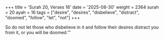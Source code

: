 +++
title = 'Surah 20, Verses 16'
date = '2025-08-30'
weight = 2364
surah = 20
ayah = 16
tags = ["desire", "desires", "disbelieve", "distract", "doomed", "follow", "let", "not"]
+++

So do not let those who disbelieve in it and follow their desires distract you from it, or you will be doomed.’”